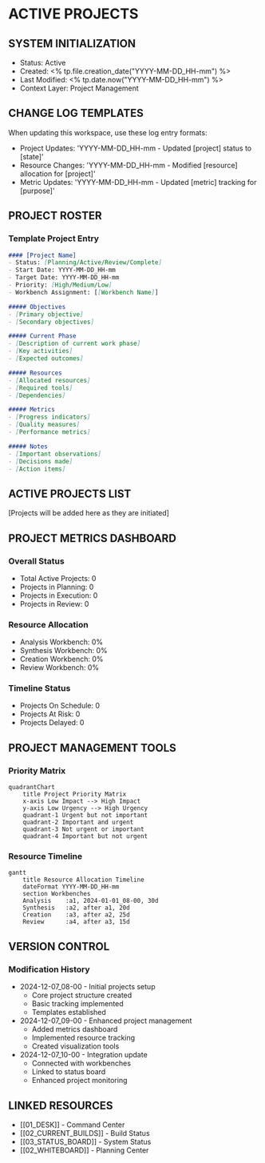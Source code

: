 # ACTIVE PROJECTS

## SYSTEM INITIALIZATION
- Status: Active
- Created: <% tp.file.creation_date("YYYY-MM-DD_HH-mm") %>
- Last Modified: <% tp.date.now("YYYY-MM-DD_HH-mm") %>
- Context Layer: Project Management

## CHANGE LOG TEMPLATES
When updating this workspace, use these log entry formats:
- Project Updates: 'YYYY-MM-DD_HH-mm - Updated [project] status to [state]'
- Resource Changes: 'YYYY-MM-DD_HH-mm - Modified [resource] allocation for [project]'
- Metric Updates: 'YYYY-MM-DD_HH-mm - Updated [metric] tracking for [purpose]'

## PROJECT ROSTER

### Template Project Entry
```markdown
#### [Project Name]
- Status: [Planning/Active/Review/Complete]
- Start Date: YYYY-MM-DD_HH-mm
- Target Date: YYYY-MM-DD_HH-mm
- Priority: [High/Medium/Low]
- Workbench Assignment: [[Workbench Name]]

##### Objectives
- [Primary objective]
- [Secondary objectives]

##### Current Phase
- [Description of current work phase]
- [Key activities]
- [Expected outcomes]

##### Resources
- [Allocated resources]
- [Required tools]
- [Dependencies]

##### Metrics
- [Progress indicators]
- [Quality measures]
- [Performance metrics]

##### Notes
- [Important observations]
- [Decisions made]
- [Action items]
```

## ACTIVE PROJECTS LIST
[Projects will be added here as they are initiated]

## PROJECT METRICS DASHBOARD
### Overall Status
- Total Active Projects: 0
- Projects in Planning: 0
- Projects in Execution: 0
- Projects in Review: 0

### Resource Allocation
- Analysis Workbench: 0%
- Synthesis Workbench: 0%
- Creation Workbench: 0%
- Review Workbench: 0%

### Timeline Status
- Projects On Schedule: 0
- Projects At Risk: 0
- Projects Delayed: 0

## PROJECT MANAGEMENT TOOLS
### Priority Matrix
```mermaid
quadrantChart
    title Project Priority Matrix
    x-axis Low Impact --> High Impact
    y-axis Low Urgency --> High Urgency
    quadrant-1 Urgent but not important
    quadrant-2 Important and urgent
    quadrant-3 Not urgent or important
    quadrant-4 Important but not urgent
```

### Resource Timeline
```mermaid
gantt
    title Resource Allocation Timeline
    dateFormat YYYY-MM-DD_HH-mm
    section Workbenches
    Analysis    :a1, 2024-01-01_08-00, 30d
    Synthesis   :a2, after a1, 20d
    Creation    :a3, after a2, 25d
    Review      :a4, after a3, 15d
```

## VERSION CONTROL
### Modification History
- 2024-12-07_08-00 - Initial projects setup
  - Core project structure created
  - Basic tracking implemented
  - Templates established
- 2024-12-07_09-00 - Enhanced project management
  - Added metrics dashboard
  - Implemented resource tracking
  - Created visualization tools
- 2024-12-07_10-00 - Integration update
  - Connected with workbenches
  - Linked to status board
  - Enhanced project monitoring

## LINKED RESOURCES
- [[01_DESK]] - Command Center
- [[02_CURRENT_BUILDS]] - Build Status
- [[03_STATUS_BOARD]] - System Status
- [[02_WHITEBOARD]] - Planning Center